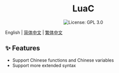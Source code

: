 # <h1 align="center">LuaC</h1>

<p align="center">
  <img src="https://img.shields.io/badge/license-GPL%203.0-blue.svg" alt="License: GPL 3.0">
</p>

English | [简体中文](./doc/CH.md) | [繁体中文](./doc/CH_Hant.md)

## ✨ Features
- Support Chinese functions and Chinese variables
- Support more extended syntax
